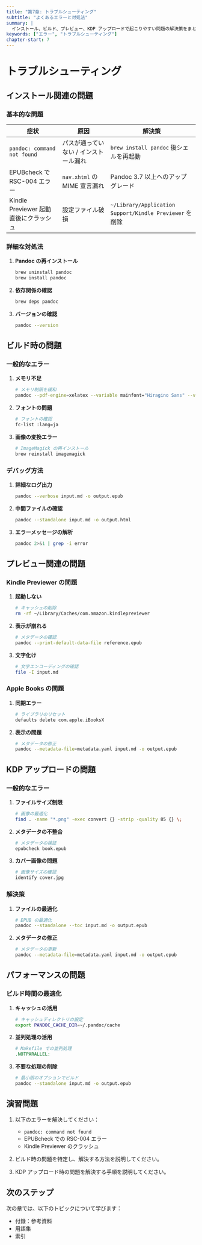 ```yaml
---
title: "第7章: トラブルシューティング"
subtitle: "よくあるエラーと対処法"
summary: |
  インストール、ビルド、プレビュー、KDP アップロードで起こりやすい問題の解決策をまとめます。
keywords: ["エラー", "トラブルシューティング"]
chapter-start: 7
---
```


# トラブルシューティング

## インストール関連の問題

### 基本的な問題

| 症状                                   | 原因                                   | 解決策                                     |
|----------------------------------------|----------------------------------------|--------------------------------------------|
| `pandoc: command not found`            | パスが通っていない / インストール漏れ | `brew install pandoc` 後シェルを再起動    |
| EPUBcheck で RSC-004 エラー            | `nav.xhtml` の MIME 宣言漏れ           | Pandoc 3.7 以上へのアップグレード         |
| Kindle Previewer 起動直後にクラッシュ  | 設定ファイル破損                       | `~/Library/Application Support/Kindle Previewer` を削除 |

### 詳細な対処法

1. **Pandoc の再インストール**
   ```bash
   brew uninstall pandoc
   brew install pandoc
   ```

2. **依存関係の確認**
   ```bash
   brew deps pandoc
   ```

3. **バージョンの確認**
   ```bash
   pandoc --version
   ```

## ビルド時の問題

### 一般的なエラー

1. **メモリ不足**
   ```bash
   # メモリ制限を緩和
   pandoc --pdf-engine=xelatex --variable mainfont="Hiragino Sans" --variable CJKmainfont="Hiragino Sans"
   ```

2. **フォントの問題**
   ```bash
   # フォントの確認
   fc-list :lang=ja
   ```

3. **画像の変換エラー**
   ```bash
   # ImageMagick の再インストール
   brew reinstall imagemagick
   ```

### デバッグ方法

1. **詳細なログ出力**
   ```bash
   pandoc --verbose input.md -o output.epub
   ```

2. **中間ファイルの確認**
   ```bash
   pandoc --standalone input.md -o output.html
   ```

3. **エラーメッセージの解析**
   ```bash
   pandoc 2>&1 | grep -i error
   ```

## プレビュー関連の問題

### Kindle Previewer の問題

1. **起動しない**
   ```bash
   # キャッシュの削除
   rm -rf ~/Library/Caches/com.amazon.kindlepreviewer
   ```

2. **表示が崩れる**
   ```bash
   # メタデータの確認
   pandoc --print-default-data-file reference.epub
   ```

3. **文字化け**
   ```bash
   # 文字エンコーディングの確認
   file -I input.md
   ```

### Apple Books の問題

1. **同期エラー**
   ```bash
   # ライブラリのリセット
   defaults delete com.apple.iBooksX
   ```

2. **表示の問題**
   ```bash
   # メタデータの修正
   pandoc --metadata-file=metadata.yaml input.md -o output.epub
   ```

## KDP アップロードの問題

### 一般的なエラー

1. **ファイルサイズ制限**
   ```bash
   # 画像の最適化
   find . -name "*.png" -exec convert {} -strip -quality 85 {} \;
   ```

2. **メタデータの不整合**
   ```bash
   # メタデータの検証
   epubcheck book.epub
   ```

3. **カバー画像の問題**
   ```bash
   # 画像サイズの確認
   identify cover.jpg
   ```

### 解決策

1. **ファイルの最適化**
   ```bash
   # EPUB の最適化
   pandoc --standalone --toc input.md -o output.epub
   ```

2. **メタデータの修正**
   ```bash
   # メタデータの更新
   pandoc --metadata-file=metadata.yaml input.md -o output.epub
   ```

## パフォーマンスの問題

### ビルド時間の最適化

1. **キャッシュの活用**
   ```bash
   # キャッシュディレクトリの設定
   export PANDOC_CACHE_DIR=~/.pandoc/cache
   ```

2. **並列処理の活用**
   ```makefile
   # Makefile での並列処理
   .NOTPARALLEL:
   ```

3. **不要な処理の削除**
   ```bash
   # 最小限のオプションでビルド
   pandoc --standalone input.md -o output.epub
   ```

## 演習問題

1. 以下のエラーを解決してください：
   - `pandoc: command not found`
   - EPUBcheck での RSC-004 エラー
   - Kindle Previewer のクラッシュ

2. ビルド時の問題を特定し、解決する方法を説明してください。

3. KDP アップロード時の問題を解決する手順を説明してください。

## 次のステップ

次の章では、以下のトピックについて学びます：

- 付録：参考資料
- 用語集
- 索引

